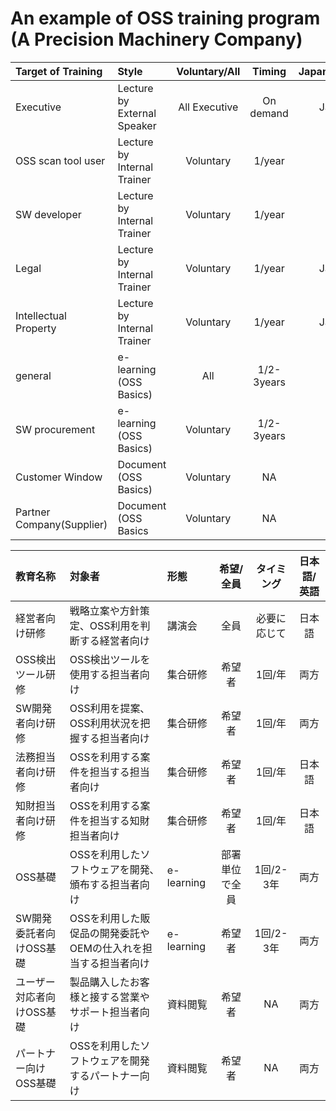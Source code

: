 # An example of OSS training program (A Precision Machinery Company)

|  Target of Training | Style   | Voluntary/All | Timing    | Japanese/English |
|:--------------------|:--------|:-------------:|:---------:|:--------:|
|  Executive          | Lecture by External Speaker | All Executive | On demand |  Japanese      |
|  OSS scan tool user | Lecture by Internal Trainer |  Voluntary   | 1/year    |  Both      |
|  SW developer       | Lecture by Internal Trainer |  Voluntary   | 1/year    |  Both      |
|  Legal              | Lecture by Internal Trainer |  Voluntary   | 1/year    |  Japanese  |
| Intellectual Property | Lecture by Internal Trainer | Voluntary  | 1/year    |  Japanese  |
| general  | e-learning (OSS Basics)|  All      | 1/2-3years|  Both      |
| SW procurement  | e-learning (OSS Basics) | Voluntary | 1/2-3years|   Both  |
| Customer Window  | Document (OSS Basics)| Voluntary | NA  |  Both      |
| Partner Company(Supplier) | Document (OSS Basics | Voluntary |  NA  |   Both  |


| 教育名称 |  対象者 | 形態   | 希望/全員 | タイミング    | 日本語/英語 |
|:--------|:--------------------|:--------|:-------------:|:---------:|:--------:|
| 経営者向け研修 |  戦略立案や方針策定、OSS利用を判断する経営者向け | 講演会 | 全員 | 必要に応じて |  日本語      |
| OSS検出ツール研修 | OSS検出ツールを使用する担当者向け | 集合研修 |  希望者 | 1回/年  |  両方      |
| SW開発者向け研修 | OSS利用を提案､OSS利用状況を把握する担当者向け | 集合研修 |  希望者   | 1回/年  |  両方      |
| 法務担当者向け研修 | OSSを利用する案件を担当する担当者向け | 集合研修 |  希望者   | 1回/年  |  日本語    |
| 知財担当者向け研修 | OSSを利用する案件を担当する知財担当者向け | 集合研修 | 希望者  | 1回/年  |  日本語    |
| OSS基礎 | OSSを利用したソフトウェアを開発､頒布する担当者向け | e-learning |  部署単位で全員    | 1回/2-3年 |  両方    |
| SW開発委託者向けOSS基礎 | OSSを利用した販促品の開発委託やOEMの仕入れを担当する担当者向け | e-learning| 希望者 | 1回/2-3年 | 両方 |
| ユーザー対応者向けOSS基礎 | 製品購入したお客様と接する営業やサポート担当者向け | 資料閲覧| 希望者 | NA  |  両方      |
| パートナー向けOSS基礎 | OSSを利用したソフトウェアを開発するパートナー向け | 資料閲覧 | 希望者 |  NA  |   両方  |

